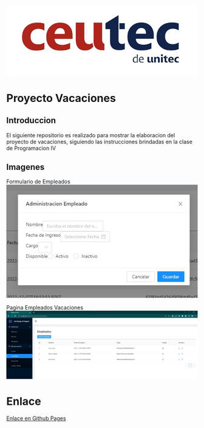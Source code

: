 ![](images/Ceutec.png)
# Proyecto Vacaciones

## Introduccion
El siguiente repositorio es realizado para mostrar la elaboracion del proyecto de vacaciones, siguiendo las instrucciones brindadas en la clase de Programacion IV

## Imagenes
Formulario de Empleados
![](images/FormularioEmpleado.jpg)

Pagina Empleados Vacaciones
![](images/PaginadeEmpleados.jpg)


# Enlace
[Enlace en Github Pages](https://srgio29.github.io/Vacaciones_Front-end/#/mantenimiento/empleado)